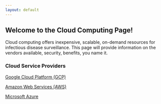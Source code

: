 ```yaml
---
layout: default
---
```


## Welcome to the Cloud Computing Page!

Cloud computing offers inexpensive, scalable, on-demand resources for infectious disease surveillance.  This page will provide information on the vendors available, security, benefits, you name it.

### Cloud Service Providers

[Google Cloud Platform (GCP)](https://cloud.google.com/)

[Amazon Web Services (AWS)](https://aws.amazon.com/)

[Microsoft Azure](https://azure.microsoft.com/en-us/)
